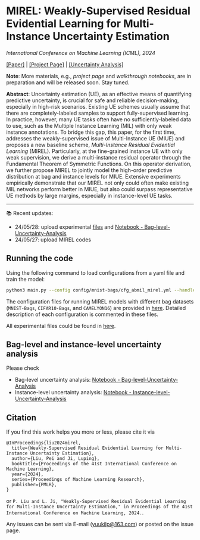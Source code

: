 # MIREL: Weakly-Supervised Residual Evidential Learning for Multi-Instance Uncertainty Estimation

*International Conference on Machine Learning (ICML), 2024*

[[Paper]](https://arxiv.org/abs/2405.04405) | [[Project Page]](https://github.com/liupei101/MIREL) | [[Uncertainty Analysis]](https://github.com/liupei101/MIREL?tab=readme-ov-file#bag-level-and-instance-level-uncertainty-analysis)

**Note**: More materials, e.g., *project page* and *walkthrough notebooks*, are in preparation and will be released soon. Stay tuned.

**Abstract**: Uncertainty estimation (UE), as an effective means of quantifying predictive uncertainty, is crucial for safe and reliable decision-making, especially in high-risk scenarios. Existing UE schemes usually assume that there are completely-labeled samples to support fully-supervised learning. In practice, however, many UE tasks often have no sufficiently-labeled data to use, such as the Multiple Instance Learning (MIL) with only weak instance annotations. To bridge this gap, this paper, for the first time, addresses the weakly-supervised issue of Multi-Instance UE (MIUE) and proposes a new baseline scheme, *Multi-Instance Residual Evidential Learning* (MIREL). Particularly, at the fine-grained instance UE with only weak supervision, we derive a multi-instance residual operator through the Fundamental Theorem of Symmetric Functions. On this operator derivation, we further propose MIREL to jointly model the high-order predictive distribution at bag and instance levels for MIUE. Extensive experiments empirically demonstrate that our MIREL not only could often make existing MIL networks perform better in MIUE, but also could surpass representative UE methods by large margins, especially in instance-level UE tasks.

---

📚 Recent updates:
- 24/05/28: upload experimental [files](https://github.com/liupei101/MIREL/blob/main/result/mirel-experiment/) and [Notebook - Bag-level-Uncertainty-Analysis](https://github.com/liupei101/MIREL/blob/main/notebook/Bag-level_Uncertainty_Analysis.ipynb)
- 24/05/27: upload MIREL codes

## Running the code

Using the following command to load configurations from a yaml file and train the model:
```bash
python3 main.py --config config/mnist-bags/cfg_abmil_mirel.yml --handler clf --multi_run
```

The configuration files for running MIREL models with different bag datasets (`MNIST-Bags`, `CIFAR10-Bags`, and `CAMELYON16`) are provided in [here](https://github.com/liupei101/MIREL/blob/main/config/). Detailed description of each configuration is commented in these files. 

All experimental files could be found in [here](https://github.com/liupei101/MIREL/blob/main/result/mirel-experiment/).

## Bag-level and instance-level uncertainty analysis

Please check
- Bag-level uncertainty analysis: [Notebook - Bag-level-Uncertainty-Analysis](https://github.com/liupei101/MIREL/blob/main/notebook/Bag-level_Uncertainty_Analysis.ipynb)
- Instance-level uncertainty analysis: [Notebook - Instance-level-Uncertainty-Analysis](https://github.com/liupei101/MIREL/blob/main/notebook/Instance-level_Uncertainty_Analysis.ipynb)

## Citation

If you find this work helps you more or less, please cite it via
```
@InProceedings{liu2024mirel,
  title={Weakly-Supervised Residual Evidential Learning for Multi-Instance Uncertainty Estimation},
  author={Liu, Pei and Ji, Luping},
  booktitle={Proceedings of the 41st International Conference on Machine Learning},
  year={2024},
  series={Proceedings of Machine Learning Research},
  publisher={PMLR},
}
```
or `P. Liu and L. Ji, "Weakly-Supervised Residual Evidential Learning for Multi-Instance Uncertainty Estimation," in Proceedings of the 41st International Conference on Machine Learning, 2024.`.

Any issues can be sent via E-mail (yuukilp@163.com) or posted on the issue page.